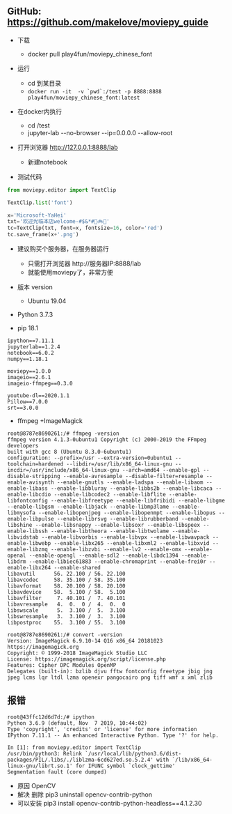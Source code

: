 ## GitHub: https://github.com/makelove/moviepy_guide

- 下载
    - docker pull play4fun/moviepy_chinese_font

- 运行
    - cd 到某目录
    - ``docker run -it  -v `pwd`:/test -p 8888:8888 play4fun/moviepy_chinese_font:latest``
- 在docker内执行
    - cd /test
    - jupyter-lab --no-browser --ip=0.0.0.0  --allow-root
- 打开浏览器 http://127.0.0.1:8888/lab
    - 新建notebook
- 测试代码

```python
from moviepy.editor import TextClip

TextClip.list('font')

x='Microsoft-YaHei'
txt='欢迎光临本店welcome-#$&*#🌈🚲🎼'
tc=TextClip(txt, font=x, fontsize=16, color='red')
tc.save_frame(x+'.png')
```
- 建议购买个服务器，在服务器运行
    - 只需打开浏览器 http://服务器IP:8888/lab
    - 就能使用moviepy了，非常方便

- 版本 version
    - Ubuntu 19.04

- Python 3.7.3
- pip 18.1

```
ipython==7.11.1
jupyterlab==1.2.4
notebook==6.0.2
numpy==1.18.1

moviepy==1.0.0
imageio==2.6.1
imageio-ffmpeg==0.3.0

youtube-dl==2020.1.1
Pillow==7.0.0
srt==3.0.0
```

- ffmpeg +ImageMagick

```
root@8787e8690261:/# ffmpeg -version
ffmpeg version 4.1.3-0ubuntu1 Copyright (c) 2000-2019 the FFmpeg developers
built with gcc 8 (Ubuntu 8.3.0-6ubuntu1)
configuration: --prefix=/usr --extra-version=0ubuntu1 --toolchain=hardened --libdir=/usr/lib/x86_64-linux-gnu --incdir=/usr/include/x86_64-linux-gnu --arch=amd64 --enable-gpl --disable-stripping --enable-avresample --disable-filter=resample --enable-avisynth --enable-gnutls --enable-ladspa --enable-libaom --enable-libass --enable-libbluray --enable-libbs2b --enable-libcaca --enable-libcdio --enable-libcodec2 --enable-libflite --enable-libfontconfig --enable-libfreetype --enable-libfribidi --enable-libgme --enable-libgsm --enable-libjack --enable-libmp3lame --enable-libmysofa --enable-libopenjpeg --enable-libopenmpt --enable-libopus --enable-libpulse --enable-librsvg --enable-librubberband --enable-libshine --enable-libsnappy --enable-libsoxr --enable-libspeex --enable-libssh --enable-libtheora --enable-libtwolame --enable-libvidstab --enable-libvorbis --enable-libvpx --enable-libwavpack --enable-libwebp --enable-libx265 --enable-libxml2 --enable-libxvid --enable-libzmq --enable-libzvbi --enable-lv2 --enable-omx --enable-openal --enable-opengl --enable-sdl2 --enable-libdc1394 --enable-libdrm --enable-libiec61883 --enable-chromaprint --enable-frei0r --enable-libx264 --enable-shared
libavutil      56. 22.100 / 56. 22.100
libavcodec     58. 35.100 / 58. 35.100
libavformat    58. 20.100 / 58. 20.100
libavdevice    58.  5.100 / 58.  5.100
libavfilter     7. 40.101 /  7. 40.101
libavresample   4.  0.  0 /  4.  0.  0
libswscale      5.  3.100 /  5.  3.100
libswresample   3.  3.100 /  3.  3.100
libpostproc    55.  3.100 / 55.  3.100

root@8787e8690261:/# convert -version
Version: ImageMagick 6.9.10-14 Q16 x86_64 20181023 https://imagemagick.org
Copyright: © 1999-2018 ImageMagick Studio LLC
License: https://imagemagick.org/script/license.php
Features: Cipher DPC Modules OpenMP
Delegates (built-in): bzlib djvu fftw fontconfig freetype jbig jng jpeg lcms lqr ltdl lzma openexr pangocairo png tiff wmf x xml zlib
```

## 报错
```
root@43ffc12d6d7d:/# ipython
Python 3.6.9 (default, Nov  7 2019, 10:44:02)
Type 'copyright', 'credits' or 'license' for more information
IPython 7.11.1 -- An enhanced Interactive Python. Type '?' for help.

In [1]: from moviepy.editor import TextClip
/usr/bin/python3: Relink `/usr/local/lib/python3.6/dist-packages/PIL/.libs/./liblzma-6cd627ed.so.5.2.4' with `/lib/x86_64-linux-gnu/librt.so.1' for IFUNC symbol `clock_gettime'
Segmentation fault (core dumped)
```

- 原因 OpenCV
- 解决 删除 pip3 uninstall opencv-contrib-python
- 可以安装 pip3 install  opencv-contrib-python-headless==4.1.2.30
